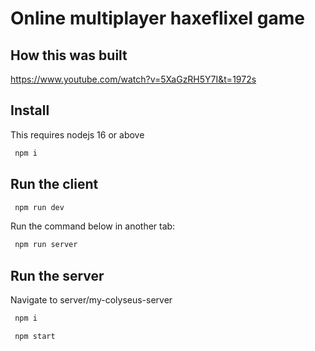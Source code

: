# Online multiplayer haxeflixel game

## How this was built

https://www.youtube.com/watch?v=5XaGzRH5Y7I&t=1972s

## Install

This requires nodejs 16 or above

```sh
 npm i
```

## Run the client

```sh
 npm run dev
```

Run the command below in another tab:

```sh
 npm run server
```

## Run the server

Navigate to server/my-colyseus-server

```sh
 npm i
```

```sh
 npm start
```